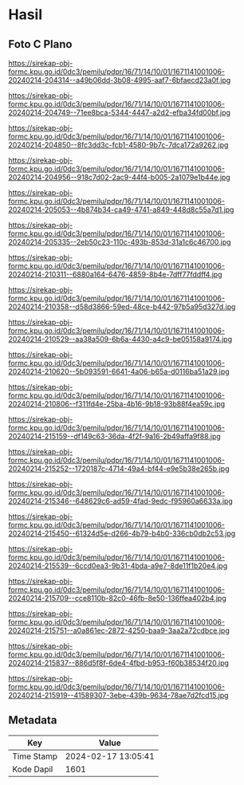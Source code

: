 # Hasil

## Foto C Plano

https://sirekap-obj-formc.kpu.go.id/0dc3/pemilu/pdpr/16/71/14/10/01/1671141001006-20240214-204314--a49b06dd-3b08-4995-aaf7-6bfaecd23a0f.jpg

https://sirekap-obj-formc.kpu.go.id/0dc3/pemilu/pdpr/16/71/14/10/01/1671141001006-20240214-204749--71ee8bca-5344-4447-a2d2-efba34fd00bf.jpg

https://sirekap-obj-formc.kpu.go.id/0dc3/pemilu/pdpr/16/71/14/10/01/1671141001006-20240214-204850--8fc3dd3c-fcb1-4580-9b7c-7dca172a9262.jpg

https://sirekap-obj-formc.kpu.go.id/0dc3/pemilu/pdpr/16/71/14/10/01/1671141001006-20240214-204956--918c7d02-2ac9-44f4-b005-2a1079e1b44e.jpg

https://sirekap-obj-formc.kpu.go.id/0dc3/pemilu/pdpr/16/71/14/10/01/1671141001006-20240214-205053--4b874b34-ca49-4741-a849-448d8c55a7d1.jpg

https://sirekap-obj-formc.kpu.go.id/0dc3/pemilu/pdpr/16/71/14/10/01/1671141001006-20240214-205335--2eb50c23-110c-493b-853d-31a1c6c46700.jpg

https://sirekap-obj-formc.kpu.go.id/0dc3/pemilu/pdpr/16/71/14/10/01/1671141001006-20240214-210311--6880a164-6476-4859-8b4e-7dff77fddff4.jpg

https://sirekap-obj-formc.kpu.go.id/0dc3/pemilu/pdpr/16/71/14/10/01/1671141001006-20240214-210358--d58d3866-59ed-48ce-b442-97b5a95d327d.jpg

https://sirekap-obj-formc.kpu.go.id/0dc3/pemilu/pdpr/16/71/14/10/01/1671141001006-20240214-210529--aa38a509-6b6a-4430-a4c9-be05158a9174.jpg

https://sirekap-obj-formc.kpu.go.id/0dc3/pemilu/pdpr/16/71/14/10/01/1671141001006-20240214-210620--5b093591-6641-4a06-b65a-d0116ba51a29.jpg

https://sirekap-obj-formc.kpu.go.id/0dc3/pemilu/pdpr/16/71/14/10/01/1671141001006-20240214-210806--f311fd4e-25ba-4b16-9b18-93b88f4ea59c.jpg

https://sirekap-obj-formc.kpu.go.id/0dc3/pemilu/pdpr/16/71/14/10/01/1671141001006-20240214-215159--df149c63-36da-4f2f-9a16-2b49affa9f88.jpg

https://sirekap-obj-formc.kpu.go.id/0dc3/pemilu/pdpr/16/71/14/10/01/1671141001006-20240214-215252--1720187c-4714-49a4-bf44-e9e5b38e265b.jpg

https://sirekap-obj-formc.kpu.go.id/0dc3/pemilu/pdpr/16/71/14/10/01/1671141001006-20240214-215346--648629c6-ad59-4fad-9edc-f95960a6633a.jpg

https://sirekap-obj-formc.kpu.go.id/0dc3/pemilu/pdpr/16/71/14/10/01/1671141001006-20240214-215450--61324d5e-d266-4b79-b4b0-336cb0db2c53.jpg

https://sirekap-obj-formc.kpu.go.id/0dc3/pemilu/pdpr/16/71/14/10/01/1671141001006-20240214-215539--6ccd0ea3-9b31-4bda-a9e7-8de11f1b20e4.jpg

https://sirekap-obj-formc.kpu.go.id/0dc3/pemilu/pdpr/16/71/14/10/01/1671141001006-20240214-215709--cce8110b-82c0-46fb-8e50-136ffea402b4.jpg

https://sirekap-obj-formc.kpu.go.id/0dc3/pemilu/pdpr/16/71/14/10/01/1671141001006-20240214-215751--a0a861ec-2872-4250-baa9-3aa2a72cdbce.jpg

https://sirekap-obj-formc.kpu.go.id/0dc3/pemilu/pdpr/16/71/14/10/01/1671141001006-20240214-215837--886d5f8f-6de4-4fbd-b953-f60b38534f20.jpg

https://sirekap-obj-formc.kpu.go.id/0dc3/pemilu/pdpr/16/71/14/10/01/1671141001006-20240214-215919--41589307-3ebe-439b-9634-78ae7d2fcd15.jpg


## Metadata

| Key        | Value               |
| ---------- | ------------------- |
| Time Stamp | 2024-02-17 13:05:41 |
| Kode Dapil | 1601                |



